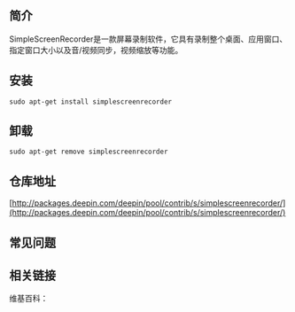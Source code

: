 ## 简介

SimpleScreenRecorder是一款屏幕录制软件，它具有录制整个桌面、应用窗口、指定窗口大小以及音/视频同步，视频缩放等功能。

## 安装

`sudo apt-get install simplescreenrecorder`

## 卸载

`sudo apt-get remove simplescreenrecorder`

## 仓库地址

[http://packages.deepin.com/deepin/pool/contrib/s/simplescreenrecorder/](http://packages.deepin.com/deepin/pool/contrib/s/simplescreenrecorder/)


## 常见问题


## 相关链接

维基百科：